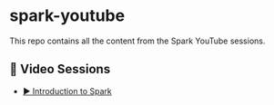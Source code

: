 # spark-youtube  

This repo contains all the content from the Spark YouTube sessions.  

## 🎥 Video Sessions  

- [▶️ Introduction to Spark](https://www.youtube.com/watch?v=0_LafDmIiIQ)  
